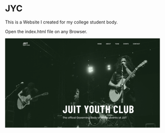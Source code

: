 # JYC
This is a Website I created for my college student body.

Open the index.html file on any Browser.

![](screenshot.png)

